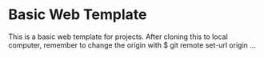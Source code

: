 # Basic Web Template

This is a basic web template for projects. After cloning this to local computer, remember to change the origin with $ git remote set-url origin ... 


